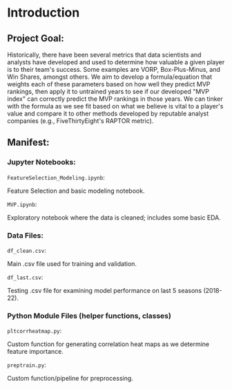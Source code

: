 # **Introduction**

## **Project Goal**:

Historically, there have been several metrics that data scientists and analysts have developed and used to determine how valuable a given player is to their team's success. Some examples are VORP, Box-Plus-Minus, and Win Shares, amongst others. We aim to develop a formula/equation that weights each of these parameters based on how well they predict MVP rankings, then apply it to untrained years to see if our developed "MVP index" can correctly predict the MVP rankings in those years. We can tinker with the formula as we see fit based on what we believe is vital to a player's value and compare it to other methods developed by reputable analyst companies (e.g., FiveThirtyEight's RAPTOR metric).

## **Manifest**:

### **Jupyter Notebooks**:

`FeatureSelection_Modeling.ipynb`:

Feature Selection and basic modeling notebook.
  
`MVP.ipynb`:
  
Exploratory notebook where the data is cleaned; includes some basic EDA.

### **Data Files**:

`df_clean.csv`:
  
Main .csv file used for training and validation.

`df_last.csv`:
  
Testing .csv file for examining model performance on last 5 seasons (2018-22).

### **Python Module Files (helper functions, classes)**

`pltcorrheatmap.py`:
  
Custom function for generating correlation heat maps as we determine feature importance.

`preptrain.py`:
  
Custom function/pipeline for preprocessing.
